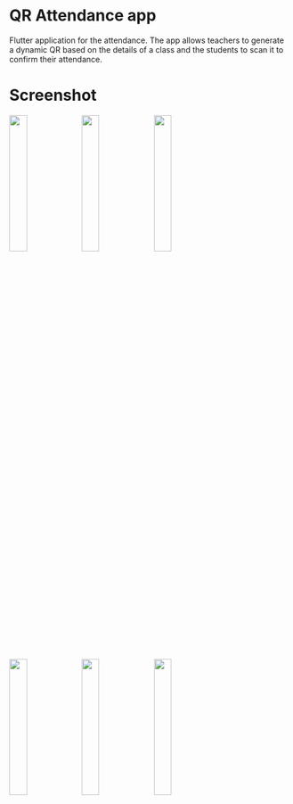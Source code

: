 # QR Attendance app

Flutter application for the attendance. The app allows teachers to generate a dynamic QR based on the details of a class and the students to scan it to confirm their attendance.

# Screenshot

<img src="https://github.com/muratcanoksum/QR-Attendance-App/assets/97808371/65b8915e-f4f2-41d1-8e39-e0f89e564d67" width=25% height=25%>
<img src="https://github.com/muratcanoksum/QR-Attendance-App/assets/97808371/965d89a6-0b95-4d65-a9d8-5a2a8ba4ec08" width=25% height=25%>
<img src="https://github.com/muratcanoksum/QR-Attendance-App/assets/97808371/ca00a043-9204-4425-8e09-528da59fea86" width=25% height=25%>
<img src="https://github.com/muratcanoksum/QR-Attendance-App/assets/97808371/5e45063e-ad8e-4e6a-80f0-f36219e1b724" width=25% height=25%>
<img src="https://github.com/muratcanoksum/QR-Attendance-App/assets/97808371/99008ef3-af7e-4130-9548-6512936880f9" width=25% height=25%>
<img src="https://github.com/muratcanoksum/QR-Attendance-App/assets/97808371/fd3aa190-0d98-48a7-b6be-f363f19a9d41" width=25% height=25%>
